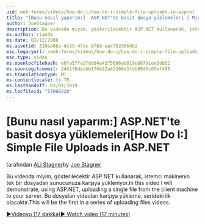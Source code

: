 ```yaml
---
uid: web-forms/videos/how-do-i/how-do-i-simple-file-uploads-in-aspnet
title: "[Bunu nasıl yaparım:]  ASP.NET'te basit dosya yüklemeleri | Microsoft Docs"
author: JoeStagner
description: Bu videoda miyim, gösterilecektir ASP.NET kullanarak, istemci makinenin tek bir dosyadan sunucunuza karşıya yükleniyor. Bu, karşıya yükleme serisinin ilk olacak...
ms.author: riande
ms.date: 02/12/2008
ms.assetid: 310aa6ba-dc99-47ac-8f68-aac7529664b2
msc.legacyurl: /web-forms/videos/how-do-i/how-do-i-simple-file-uploads-in-aspnet
msc.type: video
ms.openlocfilehash: e8fa57fa2f80d4a4375606a8819e86791ea5eb52
ms.sourcegitcommit: 24b1f6decbb17bb22a45166e5fdb0845c65af498
ms.translationtype: MT
ms.contentlocale: tr-TR
ms.lasthandoff: 03/01/2019
ms.locfileid: "57068220"
---
```

<a name="how-do-i--simple-file-uploads-in-aspnet"></a><span data-ttu-id="df803-104">[Bunu nasıl yaparım:]  ASP.NET'te basit dosya yüklemeleri</span><span class="sxs-lookup"><span data-stu-id="df803-104">[How Do I:]  Simple File Uploads in ASP.NET</span></span>
====================
<span data-ttu-id="df803-105">tarafından [ALi Stagner](https://github.com/JoeStagner)</span><span class="sxs-lookup"><span data-stu-id="df803-105">by [Joe Stagner](https://github.com/JoeStagner)</span></span>

<span data-ttu-id="df803-106">Bu videoda miyim, gösterilecektir ASP.NET kullanarak, istemci makinenin tek bir dosyadan sunucunuza karşıya yükleniyor.</span><span class="sxs-lookup"><span data-stu-id="df803-106">In this video I will demonstrate, using ASP.NET, uploading a single file from the client machine to your server.</span></span> <span data-ttu-id="df803-107">Bu dosyaları videoları karşıya yükleme, serideki ilk olacaktır.</span><span class="sxs-lookup"><span data-stu-id="df803-107">This will be the first in a series of uploading files videos.</span></span>

[<span data-ttu-id="df803-108">&#9654;Videoyu (17 dakika)</span><span class="sxs-lookup"><span data-stu-id="df803-108">&#9654; Watch video (17 minutes)</span></span>](https://channel9.msdn.com/Blogs/ASP-NET-Site-Videos/how-do-i-simple-file-uploads-in-aspnet)
